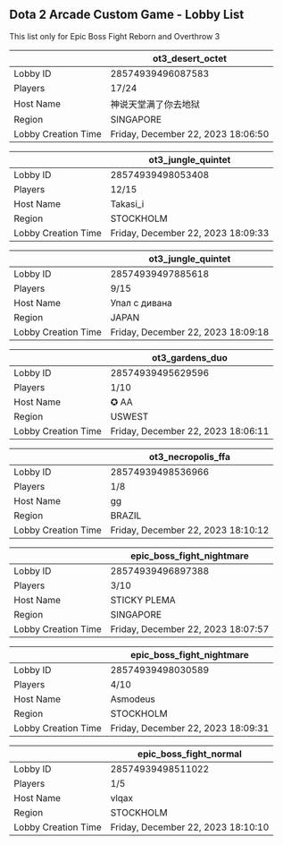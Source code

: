 ## Dota 2 Arcade Custom Game - Lobby List

This list only for Epic Boss Fight Reborn and Overthrow 3

|  | ot3_desert_octet |
| ------ | ------ |
| Lobby ID | 28574939496087583 |
| Players | 17/24 |
| Host Name | 神说天堂满了你去地狱 |
| Region | SINGAPORE |
| Lobby Creation Time | Friday, December 22, 2023 18:06:50 |


|  | ot3_jungle_quintet |
| ------ | ------ |
| Lobby ID | 28574939498053408 |
| Players | 12/15 |
| Host Name | Takasi_i |
| Region | STOCKHOLM |
| Lobby Creation Time | Friday, December 22, 2023 18:09:33 |


|  | ot3_jungle_quintet |
| ------ | ------ |
| Lobby ID | 28574939497885618 |
| Players | 9/15 |
| Host Name | Упал с дивана |
| Region | JAPAN |
| Lobby Creation Time | Friday, December 22, 2023 18:09:18 |


|  | ot3_gardens_duo |
| ------ | ------ |
| Lobby ID | 28574939495629596 |
| Players | 1/10 |
| Host Name | ✪ AA |
| Region | USWEST |
| Lobby Creation Time | Friday, December 22, 2023 18:06:11 |


|  | ot3_necropolis_ffa |
| ------ | ------ |
| Lobby ID | 28574939498536966 |
| Players | 1/8 |
| Host Name | gg |
| Region | BRAZIL |
| Lobby Creation Time | Friday, December 22, 2023 18:10:12 |


|  | epic_boss_fight_nightmare |
| ------ | ------ |
| Lobby ID | 28574939496897388 |
| Players | 3/10 |
| Host Name | STICKY PLEMA |
| Region | SINGAPORE |
| Lobby Creation Time | Friday, December 22, 2023 18:07:57 |


|  | epic_boss_fight_nightmare |
| ------ | ------ |
| Lobby ID | 28574939498030589 |
| Players | 4/10 |
| Host Name | Asmodeus |
| Region | STOCKHOLM |
| Lobby Creation Time | Friday, December 22, 2023 18:09:31 |


|  | epic_boss_fight_normal |
| ------ | ------ |
| Lobby ID | 28574939498511022 |
| Players | 1/5 |
| Host Name | vlqax |
| Region | STOCKHOLM |
| Lobby Creation Time | Friday, December 22, 2023 18:10:10 |


